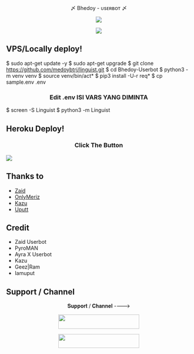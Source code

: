 <p align="center"> 〆 Bhedoy - ᴜsᴇʀʙᴏᴛ 〆 </p>

<p align="center">
  <img src="https://telegra.ph//file/cd9e19d64d6aa7cd695a9.jpg">

<p align="center">
    <a href="https://www.python.org/" alt="made-with-python"> <img src="https://img.shields.io/badge/Made%20with-Python-black.svg?style=flat-square&logo=python&logoColor=blue&color=red" /></a>


## VPS/Locally deploy!
 $ sudo apt-get update -y
 $ sudo apt-get upgrade
 $ git clone https://github.com/medoybtrj/linguist.git
 $ cd Bhedoy-Userbot
 $ python3 -m venv venv
 $ source venv/bin/act*
 $ pip3 install -U-r req*
 $ cp sample.env .env
<h3 align="center">
   Edit <b>.env</b> ISI VARS YANG DIMINTA
</h3>

 $ screen -S Linguist
 $ python3 -m Linguist
## Heroku Deploy!
<h3 align="center">Click The Button</h3>
<a href="https://heroku.com/deploy?template=https://github.com/Marszyygreat/Bhedoy-Userbot-"><img src="https://www.herokucdn.com/deploy/button.svg"></a>
</div>



## Thanks to 
- [Zaid](https://github.com/ITZ-ZAID)
- [OnlyMeriz](https://github.com/Onlymeriz)
- [Kazu](https://github.com/ionmusic)
- [Uputt](https://github.com/iamuput)
## Credit 
- Zaid Userbot
- PyroMAN
- Ayra X Userbot
- Kazu
- Geez|Ram
- Iamuput
## Support / Channel

<p align="center">𝐒𝐮𝐩𝐩𝐨𝐫𝐭 / 𝐂𝐡𝐚𝐧𝐧𝐞𝐥 ----> </p>

<p align="center"><a href="https://t.me/KegabutanDoy"><img src="https://img.shields.io/badge/ᴛᴇʟᴇɢʀᴀᴍ-Channel-black?&style=for-the-badge&logo=telegram" width="220" height="38.45"></a></p>
<p align="center"><a href="https://t.me/mutualanonlyone"><img src="https://img.shields.io/badge/ᴛᴇʟᴇɢʀᴀᴍ-𝐒𝐮𝐩𝐩𝐨𝐫𝐭-black?&style=for-the-badge&logo=telegram" width="220" height="38.45"></a></p
